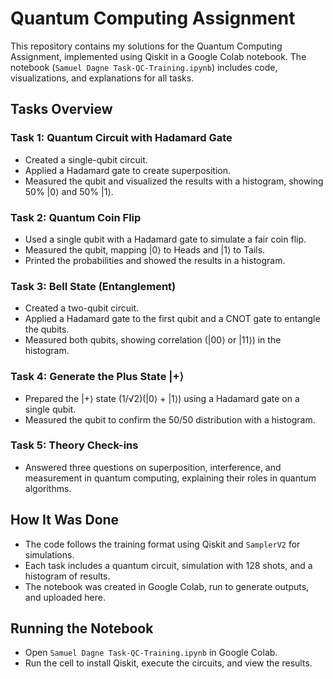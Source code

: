 # Quantum Computing Assignment

This repository contains my solutions for the Quantum Computing Assignment, implemented using Qiskit in a Google Colab notebook. The notebook (`Samuel Dagne Task-QC-Training.ipynb`) includes code, visualizations, and explanations for all tasks.

## Tasks Overview

### Task 1: Quantum Circuit with Hadamard Gate
- Created a single-qubit circuit.
- Applied a Hadamard gate to create superposition.
- Measured the qubit and visualized the results with a histogram, showing 50% |0⟩ and 50% |1⟩.

### Task 2: Quantum Coin Flip
- Used a single qubit with a Hadamard gate to simulate a fair coin flip.
- Measured the qubit, mapping |0⟩ to Heads and |1⟩ to Tails.
- Printed the probabilities and showed the results in a histogram.

### Task 3: Bell State (Entanglement)
- Created a two-qubit circuit.
- Applied a Hadamard gate to the first qubit and a CNOT gate to entangle the qubits.
- Measured both qubits, showing correlation (|00⟩ or |11⟩) in the histogram.

### Task 4: Generate the Plus State |+⟩
- Prepared the |+⟩ state (1/√2)(|0⟩ + |1⟩) using a Hadamard gate on a single qubit.
- Measured the qubit to confirm the 50/50 distribution with a histogram.

### Task 5: Theory Check-ins
- Answered three questions on superposition, interference, and measurement in quantum computing, explaining their roles in quantum algorithms.

## How It Was Done
- The code follows the training format using Qiskit and `SamplerV2` for simulations.
- Each task includes a quantum circuit, simulation with 128 shots, and a histogram of results.
- The notebook was created in Google Colab, run to generate outputs, and uploaded here.

## Running the Notebook
- Open `Samuel Dagne Task-QC-Training.ipynb` in Google Colab.
- Run the cell to install Qiskit, execute the circuits, and view the results.
